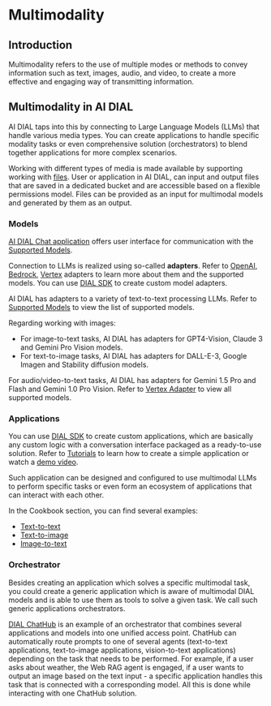 # Multimodality

## Introduction

Multimodality refers to the use of multiple modes or methods to convey information such as text, images, audio, and video, to create a more effective and engaging way of transmitting information.

## Multimodality in AI DIAL

AI DIAL taps into this by connecting to Large Language Models (LLMs) that handle various media types. You can create applications to handle specific modality tasks or even comprehensive solution (orchestrators) to blend together applications for more complex scenarios.

Working with different types of media is made available by supporting working with [files](https://dialx.ai/dial_api#tag/Files). User or application in AI DIAL, can input and output files that are saved in a dedicated bucket and are accessible based on a flexible permissions model. Files can be provided as an input for multimodal models and generated by them as an output.

### Models

[AI DIAL Chat application](/docs/tutorials/0.user-guide.md#language-models) offers user interface for communication with the [Supported Models](/docs/platform/2.supported-models.md).

Connection to LLMs is realized using so-called **adapters**. Refer to [OpenAI](https://github.com/epam/ai-dial-adapter-openai), [Bedrock](https://github.com/epam/ai-dial-adapter-bedrock/?tab=readme-ov-file#supported-models), [Vertex](https://github.com/epam/ai-dial-adapter-vertexai/?tab=readme-ov-file#supported-models) adapters to learn more about them and the supported models. You can use [DIAL SDK](https://github.com/epam/ai-dial-sdk) to create custom model adapters.

AI DIAL has adapters to a variety of text-to-text processing LLMs. Refer to [Supported Models](/docs/platform/2.supported-models.md) to view the list of supported models. 

Regarding working with images:

* For image-to-text tasks, AI DIAL has adapters for GPT4-Vision, Claude 3 and Gemini Pro Vision models.
* For text-to-image tasks, AI DIAL has adapters for DALL-E-3, Google Imagen and Stability diffusion models.

For audio/video-to-text tasks, AI DIAL has adapters for Gemini 1.5 Pro and Flash and Gemini 1.0 Pro Vision. Refer to [Vertex Adapter](https://github.com/epam/ai-dial-adapter-vertexai/) to view all supported models.

### Applications

You can use [DIAL SDK](https://github.com/epam/ai-dial-sdk) to create custom applications, which are basically any custom logic with a conversation interface packaged as a ready-to-use solution. Refer to [Tutorials](/docs/tutorials/1.developers/0.local-run\0.quick-start-with-application.md) to learn how to create a simple application or watch a [demo video](/docs/video%20demos/3.Developers/Applications/5.develop-application.md).

Such application can be designed and configured to use multimodal LLMs to perform specific tasks or even form an ecosystem of applications that can interact with each other. 

In the Cookbook section, you can find several examples:

* [Text-to-text](/tutorials/developers/apps-development/multimodality/dial-cookbook/examples/how_to_call_text_to_text_applications)
* [Text-to-image](/tutorials/developers/apps-development/multimodality/dial-cookbook/examples/how_to_call_text_to_image_applications)
* [Image-to-text](/tutorials/developers/apps-development/multimodality/dial-cookbook/examples/how_to_call_image_to_text_applications)

### Orchestrator

Besides creating an application which solves a specific multimodal task, you could create a generic application which is aware of multimodal DIAL models and is able to use them as tools to solve a given task. We call such generic applications orchestrators. 

[DIAL ChatHub](/docs/video%20demos/2.Applications/3.dial-chathub.md) is an example of an orchestrator that combines several applications and models into one unified access point. ChatHub can automatically route prompts to one of several agents (text-to-text applications, text-to-image applications, vision-to-text applications) depending on the task that needs to be performed. For example, if a user asks about weather, the Web RAG agent is engaged, if a user wants to output an image based on the text input - a specific application handles this task that is connected with a corresponding model. All this is done while interacting with one ChatHub solution.

